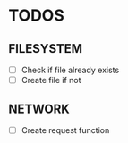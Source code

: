 # TODOS #

## FILESYSTEM

- [ ] Check if file already exists
- [ ] Create file if not

## NETWORK

- [ ] Create request function
